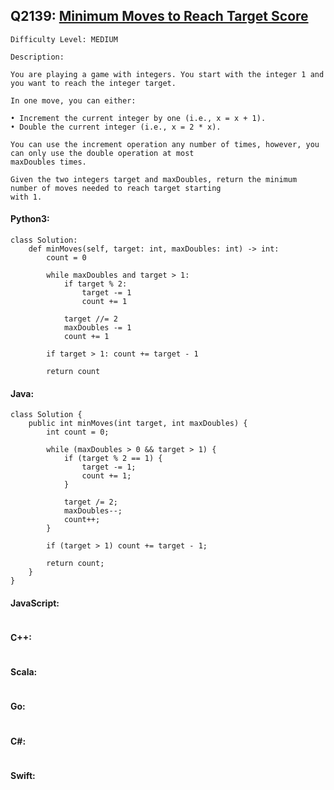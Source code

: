 ## Q2139: [Minimum Moves to Reach Target Score](https://leetcode.com/problems/minimum-moves-to-reach-target-score/)

```
Difficulty Level: MEDIUM
```

```
Description:

You are playing a game with integers. You start with the integer 1 and you want to reach the integer target.

In one move, you can either:

• Increment the current integer by one (i.e., x = x + 1).
• Double the current integer (i.e., x = 2 * x).

You can use the increment operation any number of times, however, you can only use the double operation at most
maxDoubles times.

Given the two integers target and maxDoubles, return the minimum number of moves needed to reach target starting
with 1.
```

#### Python3:

```
class Solution:
    def minMoves(self, target: int, maxDoubles: int) -> int:
        count = 0

        while maxDoubles and target > 1:
            if target % 2:
                target -= 1
                count += 1

            target //= 2
            maxDoubles -= 1
            count += 1

        if target > 1: count += target - 1

        return count
```

#### Java:

```
class Solution {
    public int minMoves(int target, int maxDoubles) {
        int count = 0;

        while (maxDoubles > 0 && target > 1) {
            if (target % 2 == 1) {
                target -= 1;
                count += 1;
            }

            target /= 2;
            maxDoubles--;
            count++;
        }

        if (target > 1) count += target - 1;

        return count;
    }
}
```

#### JavaScript:

```

```

#### C++:

```

```

#### Scala:

```

```

#### Go:

```

```

#### C#:

```

```

#### Swift:

```

```